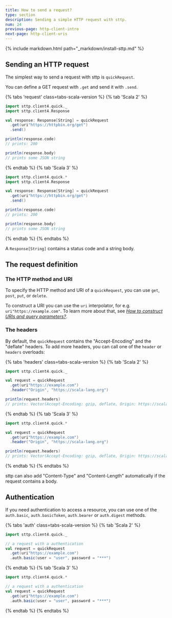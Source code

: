 ```yaml
---
title: How to send a request?
type: section
description: Sending a simple HTTP request with sttp.
num: 24
previous-page: http-client-intro
next-page: http-client-uris
---
```


{% include markdown.html path="_markdown/install-sttp.md" %}

## Sending an HTTP request

The simplest way to send a request with sttp is `quickRequest`.

You can define a GET request with `.get` and send it with `.send`.

{% tabs 'request' class=tabs-scala-version %}
{% tab 'Scala 2' %}
```scala mdoc
import sttp.client4.quick._
import sttp.client4.Response

val response: Response[String] = quickRequest
  .get(uri"https://httpbin.org/get")
  .send()

println(response.code)
// prints: 200

println(response.body)
// prints some JSON string
```
{% endtab %}
{% tab 'Scala 3' %}
```scala
import sttp.client4.quick.*
import sttp.client4.Response

val response: Response[String] = quickRequest
  .get(uri"https://httpbin.org/get")
  .send()

println(response.code)
// prints: 200

println(response.body)
// prints some JSON string
```
{% endtab %}
{% endtabs %}

A `Response[String]` contains a status code and a string body.

## The request definition

### The HTTP method and URI

To specify the HTTP method and URI of a `quickRequest`, you can use `get`, `post`, `put`, or `delete`.

To construct a URI you can use the `uri` interpolator, for e.g. `uri"https://example.com"`.
To learn more about that, see [*How to construct URIs and query parameters?*](/toolkit/http-client-uris).

### The headers

By default, the `quickRequest` contains the "Accept-Encoding" and the "deflate" headers.
To add more headers, you can call one of the `header` or `headers` overloads:

{% tabs 'headers' class=tabs-scala-version %}
{% tab 'Scala 2' %}
```scala mdoc:reset
import sttp.client4.quick._

val request = quickRequest
  .get(uri"https://example.com")
  .header("Origin", "https://scala-lang.org")

println(request.headers)
// prints: Vector(Accept-Encoding: gzip, deflate, Origin: https://scala-lang.org)
```
{% endtab %}
{% tab 'Scala 3' %}
```scala
import sttp.client4.quick.*

val request = quickRequest
  .get(uri"https://example.com")
  .header("Origin", "https://scala-lang.org")

println(request.headers)
// prints: Vector(Accept-Encoding: gzip, deflate, Origin: https://scala-lang.org)
```
{% endtab %}
{% endtabs %}

sttp can also add "Content-Type" and "Content-Length" automatically if the request contains a body.

## Authentication

If you need authentication to access a resource, you can use one of the `auth.basic`, `auth.basicToken`, `auth.bearer` or `auth.digest` methods.

{% tabs 'auth' class=tabs-scala-version %}
{% tab 'Scala 2' %}
```scala mdoc:reset
import sttp.client4.quick._

// a request with a authentication
val request = quickRequest
  .get(uri"https://example.com")
  .auth.basic(user = "user", password = "***")
```
{% endtab %}
{% tab 'Scala 3' %}
```scala
import sttp.client4.quick.*

// a request with a authentication
val request = quickRequest
  .get(uri"https://example.com")
  .auth.basic(user = "user", password = "***")
```
{% endtab %}
{% endtabs %}
